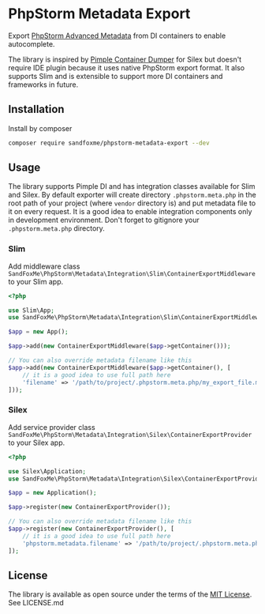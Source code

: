 # PhpStorm Metadata Export

Export [PhpStorm Advanced Metadata](https://confluence.jetbrains.com/display/PhpStorm/PhpStorm+Advanced+Metadata)
from DI containers to enable autocomplete.

The library is inspired by [Pimple Container Dumper](https://github.com/Sorien/silex-pimple-dumper) for Silex but
doesn't require IDE plugin because it uses native PhpStorm export format. It also supports Slim and is extensible to
support more DI containers and frameworks in future.

## Installation

Install by composer

```sh
composer require sandfoxme/phpstorm-metadata-export --dev
```

## Usage

The library supports Pimple DI and has integration classes available for Slim and Silex.
By default exporter will create directory `.phpstorm.meta.php` in the root path of your project 
(where `vendor` directory is) and put metadata file to it on every request.
It is a good idea to enable integration components only in development environment.
Don't forget to gitignore your `.phpstorm.meta.php` directory.

### Slim

Add middleware class `SandFoxMe\PhpStorm\Metadata\Integration\Slim\ContainerExportMiddleware` to your Slim app.

```php
<?php

use Slim\App;
use SandFoxMe\PhpStorm\Metadata\Integration\Slim\ContainerExportMiddleware;

$app = new App();

$app->add(new ContainerExportMiddleware($app->getContainer()));

// You can also override metadata filename like this
$app->add(new ContainerExportMiddleware($app->getContainer(), [
    // it is a good idea to use full path here
    'filename' => '/path/to/project/.phpstorm.meta.php/my_export_file.meta.php',
]));
```

### Silex

Add service provider class `SandFoxMe\PhpStorm\Metadata\Integration\Silex\ContainerExportProvider` to your Silex app.

```php
<?php

use Silex\Application;
use SandFoxMe\PhpStorm\Metadata\Integration\Silex\ContainerExportProvider;

$app = new Application();

$app->register(new ContainerExportProvider());

// You can also override metadata filename like this
$app->register(new ContainerExportProvider(), [
    // it is a good idea to use full path here
    'phpstorm.metadata.filename' => '/path/to/project/.phpstorm.meta.php/my_export_file.meta.php',
]);
```

## License

The library is available as open source under the terms of the [MIT License](https://opensource.org/licenses/MIT).
See LICENSE.md

